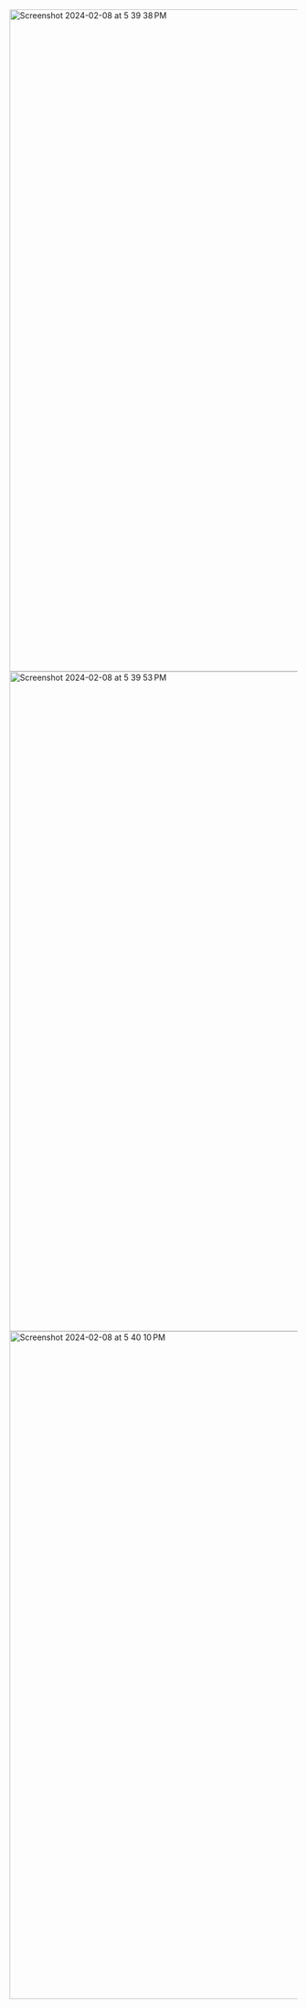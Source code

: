 <img width="1159" alt="Screenshot 2024-02-08 at 5 39 38 PM" src="https://github.com/Rishabhhx/SolarSystem/assets/54091681/4488ec6d-1b5c-4956-ba13-fb31c9f1dd40">

<img width="1155" alt="Screenshot 2024-02-08 at 5 39 53 PM" src="https://github.com/Rishabhhx/SolarSystem/assets/54091681/24cc2dfc-35d6-42ee-8fd1-ed4dcaf500ec">

<img width="1169" alt="Screenshot 2024-02-08 at 5 40 10 PM" src="https://github.com/Rishabhhx/SolarSystem/assets/54091681/d20b17ed-627f-489a-8459-45ee36eca81a">
